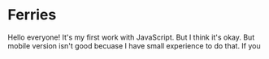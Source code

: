 # Ferries
Hello everyone! It's my first work with JavaScript. But I think it's okay. But mobile version isn't good becuase I have small experience to do that. If you 
